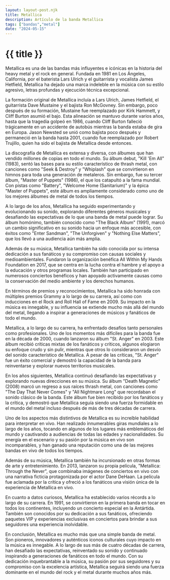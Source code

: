```yaml
---
layout: layout-post.njk
title: Metallica
description: Artículo de la banda Metallica
tags: ["bandas","metal"]
date: "2024-05-15"
---
```


# {{ title }}

Metallica es una de las bandas más influyentes e icónicas en la historia del heavy metal y el rock en general. Fundada en 1981 en Los Ángeles, California, por el baterista Lars Ulrich y el guitarrista y vocalista James Hetfield, Metallica ha dejado una marca indeleble en la música con su estilo agresivo, letras profundas y ejecución técnica excepcional.

La formación original de Metallica incluía a Lars Ulrich, James Hetfield, el guitarrista Dave Mustaine y el bajista Ron McGovney. Sin embargo, poco después de su formación, Mustaine fue reemplazado por Kirk Hammett, y Cliff Burton asumió el bajo. Esta alineación se mantuvo durante varios años, hasta que la tragedia golpeó en 1986, cuando Cliff Burton falleció trágicamente en un accidente de autobús mientras la banda estaba de gira en Europa. Jason Newsted se unió como bajista poco después y permaneció en la banda hasta 2001, cuando fue reemplazado por Robert Trujillo, quien ha sido el bajista de Metallica desde entonces.

La discografía de Metallica es extensa y diversa, con álbumes que han vendido millones de copias en todo el mundo. Su álbum debut, "Kill 'Em All" (1983), sentó las bases para su estilo característico de thrash metal, con canciones como "Seek & Destroy" y "Whiplash" que se convirtieron en himnos para toda una generación de metaleros. Sin embargo, fue su tercer álbum, "Master of Puppets" (1986), el que los catapultó a la fama mundial. Con pistas como "Battery", "Welcome Home (Sanitarium)" y la épica "Master of Puppets", este álbum es ampliamente considerado como uno de los mejores álbumes de metal de todos los tiempos.

A lo largo de los años, Metallica ha seguido experimentando y evolucionando su sonido, explorando diferentes géneros musicales y desafiando las expectativas de lo que una banda de metal puede lograr. Su álbum homónimo, también conocido como "The Black Album" (1991), marcó un cambio significativo en su sonido hacia un enfoque más accesible, con éxitos como "Enter Sandman", "The Unforgiven" y "Nothing Else Matters", que los llevó a una audiencia aún más amplia.

Además de su música, Metallica también ha sido conocida por su intensa dedicación a sus fanáticos y su compromiso con causas sociales y medioambientales. Fundaron la organización benéfica All Within My Hands Foundation en 2017, que se centra en la lucha contra el hambre y el apoyo a la educación y otros programas locales. También han participado en numerosos conciertos benéficos y han apoyado activamente causas como la conservación del medio ambiente y los derechos humanos.

En términos de premios y reconocimientos, Metallica ha sido honrada con múltiples premios Grammy a lo largo de su carrera, así como con inducciones en el Rock and Roll Hall of Fame en 2009. Su impacto en la música es innegable, y su influencia se extiende mucho más allá del mundo del metal, llegando a inspirar a generaciones de músicos y fanáticos de todo el mundo.

Metallica, a lo largo de su carrera, ha enfrentado desafíos tanto personales como profesionales. Uno de los momentos más difíciles para la banda fue en la década de 2000, cuando lanzaron su álbum "St. Anger" en 2003. Este álbum recibió críticas mixtas de los fanáticos y críticos, algunos elogiaron su enfoque crudo y sin pulir, mientras que otros lo consideraron un desvío del sonido característico de Metallica. A pesar de las críticas, "St. Anger" fue un éxito comercial y demostró la capacidad de la banda para reinventarse y explorar nuevos territorios musicales.

En los años siguientes, Metallica continuó desafiando las expectativas y explorando nuevas direcciones en su música. Su álbum "Death Magnetic" (2008) marcó un regreso a sus raíces thrash metal, con canciones como "The Day That Never Comes" y "All Nightmare Long" que recordaban el sonido clásico de la banda. Este álbum fue bien recibido por los fanáticos y la crítica, y demostró que Metallica seguía siendo una fuerza formidable en el mundo del metal incluso después de más de tres décadas de carrera.

Uno de los aspectos más distintivos de Metallica es su increíble habilidad para interpretar en vivo. Han realizado innumerables giras mundiales a lo largo de los años, tocando en algunos de los lugares más emblemáticos del mundo y cautivando a audiencias de todas las edades y nacionalidades. Su energía en el escenario y su pasión por la música en vivo son incomparables, y han ganado una reputación como una de las mejores bandas en vivo de todos los tiempos.

Además de su música, Metallica también ha incursionado en otras formas de arte y entretenimiento. En 2013, lanzaron su propia película, "Metallica: Through the Never", que combinaba imágenes de conciertos en vivo con una narrativa ficticia protagonizada por el actor Dane DeHaan. La película fue aclamada por la crítica y ofreció a los fanáticos una visión única de la experiencia de Metallica en vivo.

En cuanto a datos curiosos, Metallica ha establecido varios récords a lo largo de su carrera. En 1991, se convirtieron en la primera banda en tocar en todos los continentes, incluyendo un concierto especial en la Antártida. También son conocidos por su dedicación a sus fanáticos, ofreciendo paquetes VIP y experiencias exclusivas en conciertos para brindar a sus seguidores una experiencia inolvidable.

En conclusión, Metallica es mucho más que una simple banda de metal. Son pioneros, innovadores y auténticos iconos culturales cuyo impacto en la música es innegable. A lo largo de sus más de cuatro décadas de carrera, han desafiado las expectativas, reinventado su sonido y continuado inspirando a generaciones de fanáticos en todo el mundo. Con su dedicación inquebrantable a la música, su pasión por sus seguidores y su compromiso con la excelencia artística, Metallica seguirá siendo una fuerza dominante en el mundo del rock y el metal durante muchos años más.